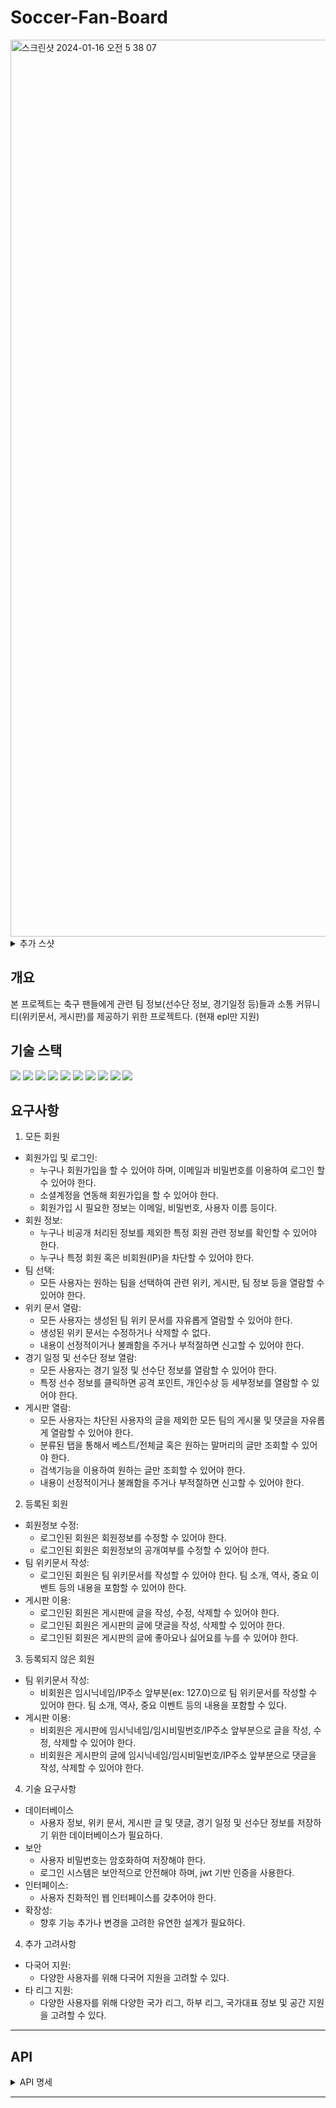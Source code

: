 # Soccer-Fan-Board

<img width="1435" alt="스크린샷 2024-01-16 오전 5 38 07" src="https://github.com/ljkhyeong/Soccer-Fan-Board/assets/115821049/1fa7a90d-7061-4e3d-a8a9-ee135601d994">
<details>
 <summary>추가 스샷</summary>
  <img width="1435" alt="스크린샷 2024-01-16 오전 5 37 03" src="https://github.com/ljkhyeong/Soccer-Fan-Board/assets/115821049/fa1e9004-30ef-4204-ba52-0fd1821231ba">
  <img width="1433" alt="스크린샷 2024-01-16 오전 5 31 09" src="https://github.com/ljkhyeong/Soccer-Fan-Board/assets/115821049/82fc5bfe-709b-41f3-9bea-15f0683ee178">
 <img width="1438" alt="스크린샷 2024-01-16 오전 5 43 04" src="https://github.com/ljkhyeong/Soccer-Fan-Board/assets/115821049/f422c1d6-a72c-497a-bf21-e00771bbdf42">
<img width="1438" alt="스크린샷 2024-01-19 오후 8 09 08" src="https://github.com/ljkhyeong/Soccer-Fan-Board/assets/115821049/9faf86bf-d979-47fa-a1a5-d3f4203dba2e">
<img width="1431" alt="스크린샷 2024-01-25 오후 10 43 31" src="https://github.com/ljkhyeong/Soccer-Fan-Board/assets/115821049/2f673ef8-6d5b-4ad8-b972-52eee1815a1b">
</details>


## 개요
본 프로젝트는 축구 팬들에게 관련 팀 정보(선수단 정보, 경기일정 등)들과 소통 커뮤니티(위키문서, 게시판)를 제공하기 위한 프로젝트다. (현재 epl만 지원)

## 기술 스택
<img src="https://img.shields.io/badge/java-007396?style=for-the-badge&logo=java&logoColor=white"> <img src="https://img.shields.io/badge/html5-E34F26?style=for-the-badge&logo=html5&logoColor=white">
<img src="https://img.shields.io/badge/css-1572B6?style=for-the-badge&logo=css3&logoColor=white">
<img src="https://img.shields.io/badge/javascript-F7DF1E?style=for-the-badge&logo=javascript&logoColor=black">
<img src="https://img.shields.io/badge/react-61DAFB?style=for-the-badge&logo=react&logoColor=black"> 
<img src="https://img.shields.io/badge/mariaDB-003545?style=for-the-badge&logo=mariaDB&logoColor=white">
<img src="https://img.shields.io/badge/spring-6DB33F?style=for-the-badge&logo=spring&logoColor=white">
<img src="https://img.shields.io/badge/springboot-6DB33F?style=for-the-badge&logo=springboot&logoColor=white">
<img src="https://img.shields.io/badge/springdatajpa-6DB33F?style=for-the-badge&logo=spring&logoColor=white">
<img src="https://img.shields.io/badge/hibernate-59666C?style=for-the-badge&logo=hibernate&logoColor=white">


## 요구사항
1. 모든 회원
- 회원가입 및 로그인:
  - 누구나 회원가입을 할 수 있어야 하며, 이메일과 비밀번호를 이용하여 로그인 할 수 있어야 한다.
  - 소셜계정을 연동해 회원가입을 할 수 있어야 한다.
  - 회원가입 시 필요한 정보는 이메일, 비밀번호, 사용자 이름 등이다.
- 회원 정보:
  - 누구나 비공개 처리된 정보를 제외한 특정 회원 관련 정보를 확인할 수 있어야 한다.
  - 누구나 특정 회원 혹은 비회원(IP)을 차단할 수 있어야 한다.
- 팀 선택:
  - 모든 사용자는 원하는 팀을 선택하여 관련 위키, 게시판, 팀 정보 등을 열람할 수 있어야 한다. 
- 위키 문서 열람:
  - 모든 사용자는 생성된 팀 위키 문서를 자유롭게 열람할 수 있어야 한다.
  - 생성된 위키 문서는 수정하거나 삭제할 수 없다.
  - 내용이 선정적이거나 불쾌함을 주거나 부적절하면 신고할 수 있어야 한다.
- 경기 일정 및 선수단 정보 열람:
  - 모든 사용자는 경기 일정 및 선수단 정보를 열람할 수 있어야 한다.
  - 특정 선수 정보를 클릭하면 공격 포인트, 개인수상 등 세부정보를 열람할 수 있어야 한다.
- 게시판 열람:
  - 모든 사용자는 차단된 사용자의 글을 제외한 모든 팀의 게시물 및 댓글을 자유롭게 열람할 수 있어야 한다.
  - 분류된 탭을 통해서 베스트/전체글 혹은 원하는 말머리의 글만 조회할 수 있어야 한다.
  - 검색기능을 이용하여 원하는 글만 조회할 수 있어야 한다.
  - 내용이 선정적이거나 불쾌함을 주거나 부적절하면 신고할 수 있어야 한다.

2. 등록된 회원
- 회원정보 수정:
  - 로그인된 회원은 회원정보를 수정할 수 있어야 한다.
  - 로그인된 회원은 회원정보의 공개여부를 수정할 수 있어야 한다.
- 팀 위키문서 작성:
  - 로그인된 회원은 팀 위키문서를 작성할 수 있어야 한다. 팀 소개, 역사, 중요 이벤트 등의 내용을 포함할 수 있어야 한다.
- 게시판 이용:
  - 로그인된 회원은 게시판에 글을 작성, 수정, 삭제할 수 있어야 한다.
  - 로그인된 회원은 게시판의 글에 댓글을 작성, 삭제할 수 있어야 한다.
  - 로그인된 회원은 게시판의 글에 좋아요나 싫어요를 누를 수 있어야 한다.
 
3. 등록되지 않은 회원
- 팀 위키문서 작성:
  - 비회원은 임시닉네임/IP주소 앞부분(ex: 127.0)으로 팀 위키문서를 작성할 수 있어야 한다. 팀 소개, 역사, 중요 이벤트 등의 내용을 포함할 수 있다.
- 게시판 이용:
  - 비회원은 게시판에 임시닉네임/임시비밀번호/IP주소 앞부분으로 글을 작성, 수정, 삭제할 수 있어야 한다.
  - 비회원은 게시판의 글에 임시닉네임/임시비밀번호/IP주소 앞부분으로 댓글을 작성, 삭제할 수 있어야 한다.

4. 기술 요구사항
- 데이터베이스
  - 사용자 정보, 위키 문서, 게시판 글 및 댓글, 경기 일정 및 선수단 정보를 저장하기 위한 데이터베이스가 필요하다.
- 보안
  - 사용자 비밀번호는 암호화하여 저장해야 한다.
  - 로그인 시스템은 보안적으로 안전해야 하며, jwt 기반 인증을 사용한다.
- 인터페이스:
  - 사용자 친화적인 웹 인터페이스를 갖추어야 한다.
- 확장성:
  - 향후 기능 추가나 변경을 고려한 유연한 설계가 필요하다.

4. 추가 고려사항
- 다국어 지원:
  - 다양한 사용자를 위해 다국어 지원을 고려할 수 있다.
- 타 리그 지원:
  - 다양한 사용자를 위해 다양한 국가 리그, 하부 리그, 국가대표 정보 및 공간 지원을 고려할 수 있다.
---
## API

<details>
 <summary>API 명세</summary>

1. 인증 컨트롤러 (AuthController)
- POST /api/v1/auth/login
  - 목적: 사용자 로그인
  - 요청 본문: LoginRequestDto (로그인 ID, 비밀번호 등)
  - 응답:
    - 성공 시: Response<Void> (성공 메시지)
    - 실패 시: 오류 메시지
- POST /api/v1/auth/refresh
  - 목적: 액세스 토큰 갱신
  - 요청: 쿠키에 포함된 리프레시 토큰
  - 응답:
    - 성공 시: Response<Void> (새로운 액세스 및 리프레시 토큰을 쿠키에 설정)
    - 실패 시: 오류 메시지
- DELETE /api/v1/auth/refresh
  - 목적: 리프레시 토큰 비활성화
  - 요청: 쿠키에 포함된 리프레시 토큰
  - 응답:
    - 성공 시: Response<Void> (토큰 제거)
    - 실패 시: 오류 메시지
   
2. 게시물 컨트롤러 (PostApiController)
- GET /api/v1/{teamCode}/posts
  - 목적: 모든 게시물 조회
  - 응답: Page<PostListResponseDto>: 게시물 목록
- POST /api/v1/{teamCode}/posts
  - 목적: 새 게시물 작성
  - 요청 본문: PostCreateRequestDto (게시물 제목, 내용 등)
  - 응답:
    - 성공 시: Response<Void>
    - 실패 시: 오류 메시지
- GET /api/v1/{teamCode}/posts/{postId}
  - 목적: 특정 게시물 조회
  - 매개변수: postId: 게시물 ID
  - 응답: PostDetailResponseDto: 게시물 상세 정보
  
3. 댓글 컨트롤러 (CommentApiController)
- GET /api/v1/{teamCode}/posts/{postId}/comments
  - 목적: 특정 게시물의 모든 댓글 조회
  - 매개변수: postId: 게시물 ID
  - 응답: Page<CommentListResponseDto>: 댓글 목록
- POST /api/v1/{teamCode}/posts/{postId}/comment
  - 목적: 특정 게시물에 댓글 작성
  - 매개변수: postId: 게시물 ID
  - 요청 본문: CommentCreateRequestDto (댓글 내용 등)
  - 응답:
    - 성공 시: Response<Void>
    - 실패 시: 오류 메시지

4. 사용자 컨트롤러 (UserApiController)
- POST /api/v1/user
  - 목적: 새 사용자 계정 생성
  - 요청 본문: UserCreateRequestDto (사용자 정보)
  - 응답:
    - 성공 시: Response<Void>
    - 실패 시: 오류 메시지
- PUT /api/v1/user
  - 목적: 사용자 정보 업데이트
  - 요청 본문: UserUpdateRequestDto (업데이트할 사용자 정보)
  - 응답:
    - 성공 시: Response<Void>
    - 실패 시: 오류 메시지
- DELETE /api/v1/user
  - 목적: 사용자 계정 삭제
  - 응답:
    - 성공 시: Response<Void>
    - 실패 시: 오류 메시지
    
4. 위키 컨트롤러 (WikiApiController)
- GET /api/v1/{teamCode}/wiki
  - 목적: 위키 최신문서 확인
  - 응답: DocVersionDetailResponseDto
- GET /api/v1/{teamCode}/wiki/{wikiDocId}
  - 목적: 해당 버전 위키문서 조회
  - 응답: DocVersionDetailResponseDto
- GET /api/v1/{teamCode}/wiki/{wikiDocId}/list
  - 목적: 모든 버전 위키문서 조회
  - 응답: Page<DocVersionListResponseDto>: 위키문서 버전 목록
- POST /api/v1/{teamCode}/wiki
  - 목적: 새 버전 위키문서 작성
  - 요청 본문: DocVersionCreateRequestDto (위키문서 제목, 내용)
  - 응답:
    - 성공 시: Response<Void>
    - 실패 시: 오류 메시지

5. 선수 컨트롤러 (PlayerApiController)
- GET /api/v1/{teamCode}/players
  - 목적: 선수단 확인
  - 응답: Page<PlayerListResponseDto>: 선수 목록

6. 팀 컨트롤러 (TeamApiController)
- GET /api/v1/{teamCode}
  - 목적: 팀 정보 확인
  - 응답: TeamResponseDto


</details>


---
